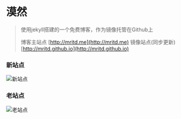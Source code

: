 # 漠然

> 使用jekyll搭建的一个免费博客，作为镜像托管在Github上
>
> 博客主站点 [http://mritd.me](http://mritd.me) 镜像站点(同步更新) [http://mritd.github.io](http://mritd.github.io)

### 新站点

![新站点](http://cdn.mritd.me/markdown/jekyll_homepage.png)

### 老站点

![老站点](http://cdn.mritd.me/markdown/hexo_newblog.png)

